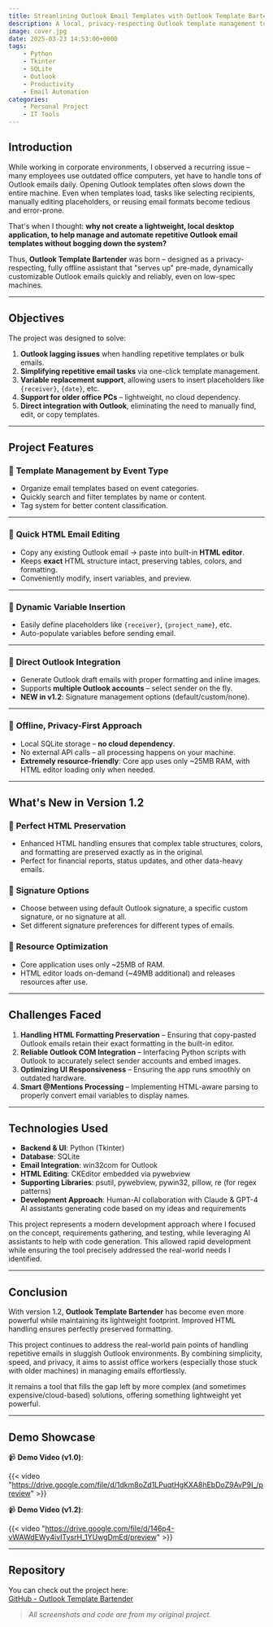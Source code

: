 ```yaml
---
title: Streamlining Outlook Email Templates with Outlook Template Bartender v1.2
description: A local, privacy-respecting Outlook template management tool to ease repetitive email tasks, especially on older office machines.
image: cover.jpg
date: 2025-03-23 14:53:00+0000
tags: 
    - Python
    - Tkinter
    - SQLite
    - Outlook
    - Productivity
    - Email Automation
categories:
    - Personal Project
    - IT Tools
---
```


## **Introduction**

While working in corporate environments, I observed a recurring issue – many employees use outdated office computers, yet have to handle tons of Outlook emails daily. Opening Outlook templates often slows down the entire machine. Even when templates load, tasks like selecting recipients, manually editing placeholders, or reusing email formats become tedious and error-prone.

That's when I thought: **why not create a lightweight, local desktop application, to help manage and automate repetitive Outlook email templates without bogging down the system?**

Thus, **Outlook Template Bartender** was born – designed as a privacy-respecting, fully offline assistant that "serves up" pre-made, dynamically customizable Outlook emails quickly and reliably, even on low-spec machines.

---

## **Objectives**
The project was designed to solve:

1. **Outlook lagging issues** when handling repetitive templates or bulk emails.
2. **Simplifying repetitive email tasks** via one-click template management.
3. **Variable replacement support**, allowing users to insert placeholders like `{receiver}`, `{date}`, etc.
4. **Support for older office PCs** – lightweight, no cloud dependency.
5. **Direct integration with Outlook**, eliminating the need to manually find, edit, or copy templates.

---

## **Project Features**
### 🔹 **Template Management by Event Type**
- Organize email templates based on event categories.
- Quickly search and filter templates by name or content.
- Tag system for better content classification.

---

### 🔹 **Quick HTML Email Editing**
- Copy any existing Outlook email → paste into built-in **HTML editor**.
- Keeps **exact** HTML structure intact, preserving tables, colors, and formatting.
- Conveniently modify, insert variables, and preview.

---

### 🔹 **Dynamic Variable Insertion**
- Easily define placeholders like `{receiver}`, `{project_name}`, etc.
- Auto-populate variables before sending email.

---

### 🔹 **Direct Outlook Integration**
- Generate Outlook draft emails with proper formatting and inline images.
- Supports **multiple Outlook accounts** – select sender on the fly.
- **NEW in v1.2**: Signature management options (default/custom/none).

---

### 🔹 **Offline, Privacy-First Approach**
- Local SQLite storage – **no cloud dependency**.
- No external API calls – all processing happens on your machine.
- **Extremely resource-friendly**: Core app uses only ~25MB RAM, with HTML editor loading only when needed.

---

## **What's New in Version 1.2**

### 🔹 **Perfect HTML Preservation**
- Enhanced HTML handling ensures that complex table structures, colors, and formatting are preserved exactly as in the original.
- Perfect for financial reports, status updates, and other data-heavy emails.

### 🔹 **Signature Options**
- Choose between using default Outlook signature, a specific custom signature, or no signature at all.
- Set different signature preferences for different types of emails.

### 🔹 **Resource Optimization**
- Core application uses only ~25MB of RAM.
- HTML editor loads on-demand (~49MB additional) and releases resources after use.

---

## **Challenges Faced**

1. **Handling HTML Formatting Preservation** – Ensuring that copy-pasted Outlook emails retain their exact formatting in the built-in editor.
2. **Reliable Outlook COM Integration** – Interfacing Python scripts with Outlook to accurately select sender accounts and embed images.
3. **Optimizing UI Responsiveness** – Ensuring the app runs smoothly on outdated hardware.
4. **Smart @Mentions Processing** – Implementing HTML-aware parsing to properly convert email variables to display names.

---

## **Technologies Used**
- **Backend & UI**: Python (Tkinter)
- **Database**: SQLite
- **Email Integration**: win32com for Outlook
- **HTML Editing**: CKEditor embedded via pywebview
- **Supporting Libraries**: psutil, pywebview, pywin32, pillow, re (for regex patterns)
- **Development Approach**: Human-AI collaboration with Claude & GPT-4 AI assistants generating code based on my ideas and requirements

This project represents a modern development approach where I focused on the concept, requirements gathering, and testing, while leveraging AI assistants to help with code generation. This allowed rapid development while ensuring the tool precisely addressed the real-world needs I identified.

---

## **Conclusion**
With version 1.2, **Outlook Template Bartender** has become even more powerful while maintaining its lightweight footprint. Improved HTML handling ensures perfectly preserved formatting.

This project continues to address the real-world pain points of handling repetitive emails in sluggish Outlook environments. By combining simplicity, speed, and privacy, it aims to assist office workers (especially those stuck with older machines) in managing emails effortlessly.

It remains a tool that fills the gap left by more complex (and sometimes expensive/cloud-based) solutions, offering something lightweight yet powerful.

---

## **Demo Showcase**

📹 **Demo Video (v1.0)**:

{{< video "https://drive.google.com/file/d/1dkm8oZd1LPuqtHgKXA8hEbDoZ9AvP9I_/preview" >}}

📹 **Demo Video (v1.2)**:

{{< video "https://drive.google.com/file/d/146p4-vWAWdEWy4ivITysrH_1YUwgDmEd/preview" >}}

---

## **Repository**
You can check out the project here:  
[GitHub - Outlook Template Bartender](https://github.com/Ash0Lam/Outlook-Template-Bartender)

> *All screenshots and code are from my original project.*
